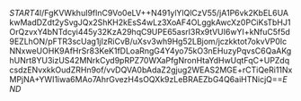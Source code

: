 $START$4l/FgKVWkhuI9flnC9Vo0eLV++N491ylYlQlCzV55/jA1P6vk2KbEL6UAkwMadDZdt2ySvgJQx2ShKH2kEsS4wLz3XoAF4OLggkAwcXz0PCiKsTbHJ1OrQzvxY4bNTdcyi445y32KzA29hqC9UPE65asrl3Rx9tVUI6wYI+kNfuC5f5d9EZLhON/pFTR3scUag1jIzRiCvB/uXsv3wh9Hg52LBjom/jczkktot7okvVP0IcNNxweUOHK9AfHrSr83KeK1fDLoaRngG4Y4yo75kO3nEHuzyPqvsC6QaAKghUNrt8YU3izUS42MNrkCyd9pRPZ70WXaPfgNronHtaYdHwUqtFqC+UPZdqcsdzENvxkkOudZRHn9of/vvDQVA0bAdaZ2gjug2WEAS2MGE+rCTiQeRi11NxMPjNA+YWI1iwa6MAo7AhrGvezH4sOQXk9zLeBRAEZbG4Q6aiHTNicjQ==$END$